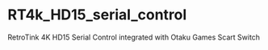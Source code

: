 # RT4k_HD15_serial_control
RetroTink 4K HD15 Serial Control integrated with Otaku Games Scart Switch
